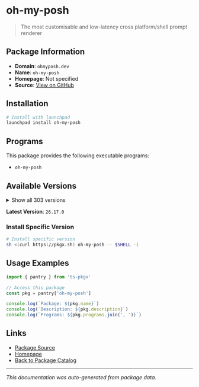 # oh-my-posh

> The most customisable and low-latency cross platform/shell prompt renderer

## Package Information

- **Domain**: `ohmyposh.dev`
- **Name**: `oh-my-posh`
- **Homepage**: Not specified
- **Source**: [View on GitHub](https://github.com/pkgxdev/pantry/tree/main/projects/ohmyposh.dev/package.yml)

## Installation

```bash
# Install with launchpad
launchpad install oh-my-posh
```

## Programs

This package provides the following executable programs:

- `oh-my-posh`

## Available Versions

<details>
<summary>Show all 303 versions</summary>

- `26.17.0`, `26.16.1`, `26.16.0`, `26.15.0`, `26.14.3`
- `26.14.2`, `26.14.1`, `26.13.0`, `26.12.0`, `26.11.0`
- `26.10.1`, `26.10.0`, `26.9.0`, `26.8.0`, `26.7.0`
- `26.6.1`, `26.6.0`, `26.5.0`, `26.4.2`, `26.4.1`
- `26.4.0`, `26.3.0`, `26.2.2`, `26.2.1`, `26.2.0`
- `26.1.0`, `26.0.5`, `26.0.4`, `26.0.3`, `26.0.2`
- `26.0.1`, `26.0.0`, `25.23.3`, `25.23.2`, `25.23.1`
- `25.23.0`, `25.22.0`, `25.21.1`, `25.21.0`, `25.20.1`
- `25.20.0`, `25.19.0`, `25.18.0`, `25.17.0`, `25.16.1`
- `25.16.0`, `25.15.0`, `25.14.0`, `25.13.0`, `25.12.0`
- `25.11.2`, `25.11.1`, `25.11.0`, `25.10.2`, `25.10.1`
- `25.10.0`, `25.9.0`, `25.8.0`, `25.7.1`, `25.7.0`
- `25.6.1`, `25.6.0`, `25.5.1`, `25.5.0`, `25.4.3`
- `25.4.2`, `25.4.1`, `25.4.0`, `25.3.0`, `25.2.1`
- `25.2.0`, `25.1.1`, `25.1.0`, `25.0.0`, `24.19.0`
- `24.18.1`, `24.18.0`, `24.17.1`, `24.17.0`, `24.16.1`
- `24.16.0`, `24.15.1`, `24.15.0`, `24.14.0`, `24.13.1`
- `24.13.0`, `24.12.0`, `24.11.4`, `24.11.3`, `24.11.2`
- `24.11.1`, `24.11.0`, `24.10.1`, `24.10.0`, `24.9.1`
- `24.9.0`, `24.8.0`, `24.7.1`, `24.7.0`, `24.6.5`
- `24.6.4`, `24.6.3`, `24.6.2`, `24.6.1`, `24.6.0`
- `24.5.2`, `24.5.1`, `24.5.0`, `24.4.1`, `24.4.0`
- `24.3.0`, `24.2.2`, `24.2.1`, `24.2.0`, `24.1.0`
- `24.0.11`, `24.0.10`, `24.0.9`, `24.0.8`, `24.0.7`
- `24.0.6`, `24.0.5`, `24.0.4`, `24.0.3`, `24.0.2`
- `24.0.1`, `24.0.0`, `23.20.3`, `23.20.2`, `23.20.1`
- `23.20.0`, `23.19.0`, `23.18.0`, `23.17.0`, `23.16.0`
- `23.15.3`, `23.15.2`, `23.15.1`, `23.15.0`, `23.14.2`
- `23.14.1`, `23.14.0`, `23.13.4`, `23.13.3`, `23.13.2`
- `23.13.1`, `23.13.0`, `23.12.0`, `23.11.1`, `23.11.0`
- `23.10.1`, `23.10.0`, `23.9.1`, `23.9.0`, `23.8.0`
- `23.7.2`, `23.7.1`, `23.7.0`, `23.6.8`, `23.6.7`
- `23.6.6`, `23.6.5`, `23.6.4`, `23.6.3`, `23.6.2`
- `23.6.1`, `23.6.0`, `23.5.0`, `23.4.1`, `23.4.0`
- `23.3.3`, `23.3.2`, `23.3.1`, `23.3.0`, `23.2.1`
- `23.2.0`, `23.1.0`, `23.0.2`, `23.0.1`, `23.0.0`
- `22.3.0`, `22.2.0`, `22.1.0`, `22.0.3`, `22.0.2`
- `22.0.1`, `22.0.0`, `21.28.0`, `21.27.0`, `21.26.4`
- `21.26.3`, `21.26.2`, `21.26.1`, `21.26.0`, `21.25.0`
- `21.24.0`, `21.23.6`, `21.23.5`, `21.23.4`, `21.23.3`
- `21.23.2`, `21.23.1`, `21.23.0`, `21.22.0`, `21.21.3`
- `21.21.2`, `21.21.1`, `21.21.0`, `21.20.2`, `21.20.1`
- `21.20.0`, `21.19.0`, `21.18.2`, `21.18.1`, `21.18.0`
- `21.17.2`, `21.17.1`, `21.17.0`, `21.16.2`, `21.16.1`
- `21.16.0`, `21.15.1`, `21.15.0`, `21.14.0`, `21.13.1`
- `21.13.0`, `21.12.1`, `21.12.0`, `21.11.0`, `21.10.3`
- `21.10.2`, `21.10.1`, `21.10.0`, `21.9.1`, `21.9.0`
- `21.8.0`, `21.7.0`, `21.6.0`, `21.5.0`, `21.4.0`
- `21.3.0`, `21.2.2`, `21.2.1`, `21.2.0`, `21.1.0`
- `21.0.1`, `21.0.0`, `20.2.3`, `20.2.2`, `20.2.1`
- `20.2.0`, `20.1.0`, `20.0.2`, `20.0.1`, `20.0.0`
- `19.32.0`, `19.31.0`, `19.30.0`, `19.29.1`, `19.29.0`
- `19.28.0`, `19.27.0`, `19.26.1`, `19.26.0`, `19.25.0`
- `19.24.3`, `19.24.2`, `19.24.1`, `19.24.0`, `19.23.1`
- `19.23.0`, `19.22.0`, `19.21.1`, `19.21.0`, `19.20.0`
- `19.19.0`, `19.18.1`, `19.18.0`, `19.17.2`, `19.17.1`
- `19.17.0`, `19.16.2`, `19.16.1`, `19.16.0`, `19.15.1`
- `19.15.0`, `19.14.0`, `19.13.0`, `19.12.0`, `19.11.7`
- `19.11.6`, `19.11.5`, `19.11.4`, `19.11.3`, `19.11.2`
- `19.11.1`, `19.11.0`, `19.10.0`, `19.9.0`, `19.8.3`
- `19.8.2`, `19.8.1`, `19.8.0`

</details>

**Latest Version**: `26.17.0`

### Install Specific Version

```bash
# Install specific version
sh <(curl https://pkgx.sh) oh-my-posh -- $SHELL -i
```

## Usage Examples

```typescript
import { pantry } from 'ts-pkgx'

// Access this package
const pkg = pantry['oh-my-posh']

console.log(`Package: ${pkg.name}`)
console.log(`Description: ${pkg.description}`)
console.log(`Programs: ${pkg.programs.join(', ')}`)
```

## Links

- [Package Source](https://github.com/pkgxdev/pantry/tree/main/projects/ohmyposh.dev/package.yml)
- [Homepage](#)
- [Back to Package Catalog](../../package-catalog.md)

---

*This documentation was auto-generated from package data.*

